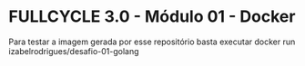 # FULLCYCLE 3.0 - Módulo 01 - Docker

Para testar a imagem gerada por esse repositório basta executar docker run izabelrodrigues/desafio-01-golang
